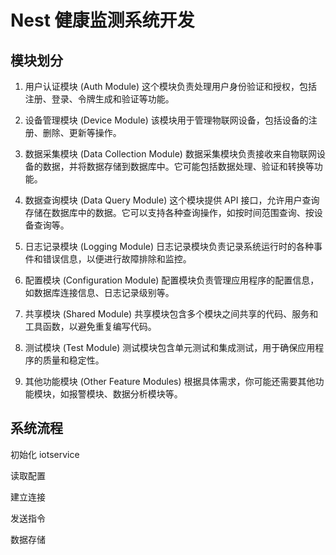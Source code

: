 # Nest 健康监测系统开发

## 模块划分

1. 用户认证模块 (Auth Module)
   这个模块负责处理用户身份验证和授权，包括注册、登录、令牌生成和验证等功能。

2. 设备管理模块 (Device Module)
   该模块用于管理物联网设备，包括设备的注册、删除、更新等操作。

3. 数据采集模块 (Data Collection Module)
   数据采集模块负责接收来自物联网设备的数据，并将数据存储到数据库中。它可能包括数据处理、验证和转换等功能。

4. 数据查询模块 (Data Query Module)
   这个模块提供 API 接口，允许用户查询存储在数据库中的数据。它可以支持各种查询操作，如按时间范围查询、按设备查询等。

5. 日志记录模块 (Logging Module)
   日志记录模块负责记录系统运行时的各种事件和错误信息，以便进行故障排除和监控。

6. 配置模块 (Configuration Module)
   配置模块负责管理应用程序的配置信息，如数据库连接信息、日志记录级别等。

7. 共享模块 (Shared Module)
   共享模块包含多个模块之间共享的代码、服务和工具函数，以避免重复编写代码。

8. 测试模块 (Test Module)
   测试模块包含单元测试和集成测试，用于确保应用程序的质量和稳定性。

9. 其他功能模块 (Other Feature Modules)
   根据具体需求，你可能还需要其他功能模块，如报警模块、数据分析模块等。

## 系统流程

初始化 iotservice

读取配置

建立连接

发送指令

数据存储
